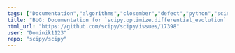 ```yaml
---
tags: ["Documentation","algorithms","closember","defect","python","scientific-computing","scipy"]
title: "BUG: Documentation for `scipy.optimize.differential_evolution` is incomplete, reference link is broken"
html_url: "https://github.com/scipy/scipy/issues/17398"
user: "Dominik1123"
repo: "scipy/scipy"
---
```


